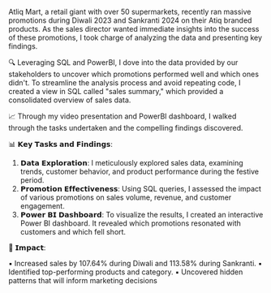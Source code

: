  Atliq Mart, a retail giant with over 50 supermarkets, recently ran massive promotions during Diwali 2023 and Sankranti 2024 on their Atiq branded products. As the sales director wanted immediate insights into the success of these promotions, I took charge of analyzing the data and presenting key findings.

🔍 Leveraging SQL and PowerBI, I dove into the data provided by our stakeholders to uncover which promotions performed well and which ones didn't. To streamline the analysis process and avoid repeating code, I created a view in SQL called "sales summary," which provided a consolidated overview of sales data.

📈 Through my video presentation and PowerBI dashboard, I walked through the tasks undertaken and the compelling findings discovered. 

📊 𝗞𝗲𝘆 𝗧𝗮𝘀𝗸𝘀 𝗮𝗻𝗱 𝗙𝗶𝗻𝗱𝗶𝗻𝗴𝘀:

1. 𝗗𝗮𝘁𝗮 𝗘𝘅𝗽𝗹𝗼𝗿𝗮𝘁𝗶𝗼𝗻: I meticulously explored sales data, examining trends, customer behavior, and product performance during the festive period.
2. 𝗣𝗿𝗼𝗺𝗼𝘁𝗶𝗼𝗻 𝗘𝗳𝗳𝗲𝗰𝘁𝗶𝘃𝗲𝗻𝗲𝘀𝘀: Using SQL queries, I assessed the impact of various promotions on sales volume, revenue, and customer engagement.
3. 𝗣𝗼𝘄𝗲𝗿 𝗕𝗜 𝗗𝗮𝘀𝗵𝗯𝗼𝗮𝗿𝗱: To visualize the results, I created an interactive Power BI dashboard. It revealed which promotions resonated with customers and which fell short.

🎯 𝗜𝗺𝗽𝗮𝗰𝘁:

▪ Increased sales by 107.64% during Diwali and 113.58% during Sankranti.
▪ Identified top-performing products and category.
▪ Uncovered hidden patterns that will inform marketing decisions
